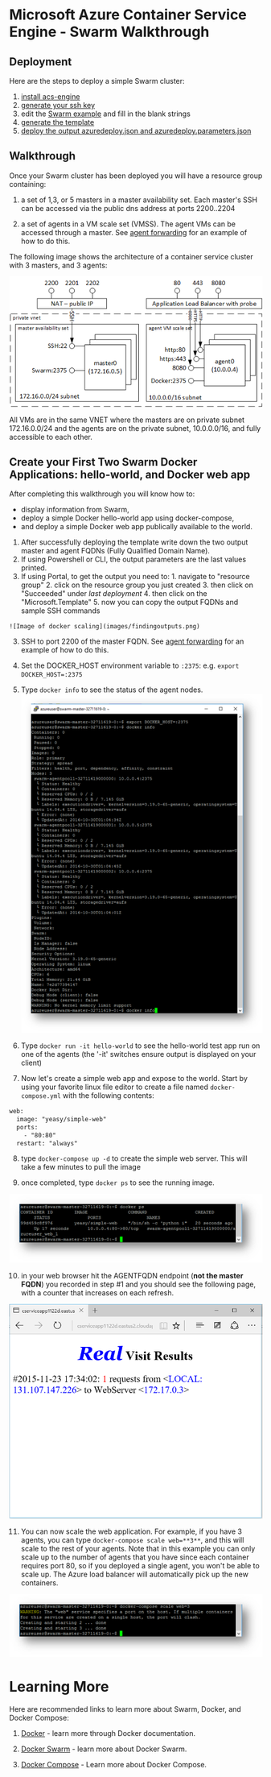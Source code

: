 # Microsoft Azure Container Service Engine - Swarm Walkthrough

## Deployment

Here are the steps to deploy a simple Swarm cluster:

1. [install acs-engine](acsengine.md#downloading-and-building-acs-engine)
2. [generate your ssh key](ssh.md#ssh-key-generation)
3. edit the [Swarm example](../examples/swarm.json) and fill in the blank strings
4. [generate the template](acsengine.md#generating-a-template)
5. [deploy the output azuredeploy.json and azuredeploy.parameters.json](../README.md#deployment-usage)

## Walkthrough

Once your Swarm cluster has been deployed you will have a resource group containing:

1. a set of 1,3, or 5 masters in a master availability set.  Each master's SSH can be accessed via the public dns address at ports 2200..2204

2. a set of agents in a VM scale set (VMSS).  The agent VMs can be accessed through a master.  See [agent forwarding](ssh.md#key-management-and-agent-forwarding-with-windows-pageant) for an example of how to do this.

The following image shows the architecture of a container service cluster with 3 masters, and 3 agents:

 ![Image of Swarm container service on azure](images/swarm.png)

 All VMs are in the same VNET where the masters are on private subnet 172.16.0.0/24 and the agents are on the private subnet, 10.0.0.0/16, and fully accessible to each other.

## Create your First Two Swarm Docker Applications: hello-world, and Docker web app

After completing this walkthrough you will know how to:
 * display information from Swarm,
 * deploy a simple Docker hello-world app using docker-compose,
 * and deploy a simple Docker web app publically available to the world.


 1. After successfully deploying the template write down the two output master and agent FQDNs (Fully Qualified Domain Name).
  1. If using Powershell or CLI, the output parameters are the last values printed.
  2. If using Portal, to get the output you need to:
    1. navigate to "resource group"
    2. click on the resource group you just created
    3. then click on "Succeeded" under *last deployment*
    4. then click on the "Microsoft.Template"
    5. now you can copy the output FQDNs and sample SSH commands

    ![Image of docker scaling](images/findingoutputs.png)

 3. SSH to port 2200 of the master FQDN. See [agent forwarding](ssh.md#key-management-and-agent-forwarding-with-windows-pageant) for an example of how to do this.

 4. Set the DOCKER_HOST environment variable to `:2375`: e.g. ```export DOCKER_HOST=:2375```

 5. Type `docker info` to see the status of the agent nodes.
 ![Image of docker info](images/dockerinfo.png)

 6. Type `docker run -it hello-world` to see the hello-world test app run on one of the agents (the '-it' switches ensure output is displayed on your client)

 7. Now let's create a simple web app and expose to the world.  Start by using your favorite linux file editor to create a file named `docker-compose.yml` with the following contents:
 ```
 web:
   image: "yeasy/simple-web"
   ports:
     - "80:80"
   restart: "always"
 ```
 8. type `docker-compose up -d` to create the simple web server.  This will take a few minutes to pull the image

 9. once completed, type `docker ps` to see the running image.

 ![Image of docker ps](images/dockerps.png)

 10. in your web browser hit the AGENTFQDN endpoint (**not the master FQDN**) you recorded in step #1 and you should see the following page, with a counter that increases on each refresh.

 ![Image of the web page](images/swarmbrowser.png)

 11. You can now scale the web application.  For example, if you have 3 agents, you can type `docker-compose scale web=**3**`, and this will scale to the rest of your agents.  Note that in this example you can only scale up to the number of agents that you have since each container requires port 80, so if you deployed a single agent, you won't be able to scale up.  The Azure load balancer will automatically pick up the new containers.

 ![Image of docker scaling](images/dockercomposescale.png)

# Learning More

Here are recommended links to learn more about Swarm, Docker, and Docker Compose:

1. [Docker](https://docs.docker.com/) - learn more through Docker documentation.

2. [Docker Swarm](https://docs.docker.com/swarm/overview/) - learn more about Docker Swarm.

3. [Docker Compose](https://docs.docker.com/compose/overview/) - Learn more about Docker Compose.
